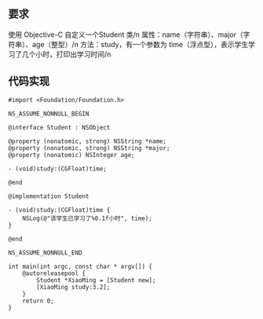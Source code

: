 ## 要求
使用 Objective-C 自定义一个Student 类/n
属性：name（字符串）、major（字符串）、age（整型）/n
方法：study，有一个参数为 time（浮点型），表示学生学习了几个小时，打印出学习时间/n
## 代码实现
```
#import <Foundation/Foundation.h>

NS_ASSUME_NONNULL_BEGIN

@interface Student : NSObject

@property (nonatomic, strong) NSString *name;
@property (nonatomic, strong) NSString *major;
@property (nonatomic) NSInteger age;

- (void)study:(CGFloat)time;

@end

@implementation Student

- (void)study:(CGFloat)time {
    NSLog(@"该学生已学习了%0.1f小时", time);
}

@end

NS_ASSUME_NONNULL_END

int main(int argc, const char * argv[]) {
    @autoreleasepool {
        Student *XiaoMing = [Student new];
        [XiaoMing study:3.2];
    }
    return 0;
}
```
